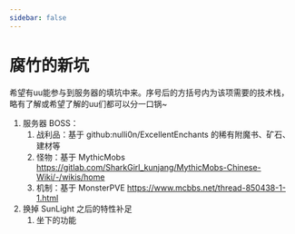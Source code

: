 ```yaml
---
sidebar: false
---
```

# 腐竹的新坑

希望有uu能参与到服务器的填坑中来。序号后的方括号内为该项需要的技术栈，略有了解或希望了解的uu们都可以分一口锅~


1. 服务器 BOSS：
   1. 战利品：基于 github:nulli0n/ExcellentEnchants 的稀有附魔书、矿石、建材等
   2. 怪物：基于 MythicMobs <https://gitlab.com/SharkGirl_kunjang/MythicMobs-Chinese-Wiki/-/wikis/home>
   3. 机制：基于 MonsterPVE <https://www.mcbbs.net/thread-850438-1-1.html>
2. 换掉 SunLight 之后的特性补足
   1. 坐下的功能